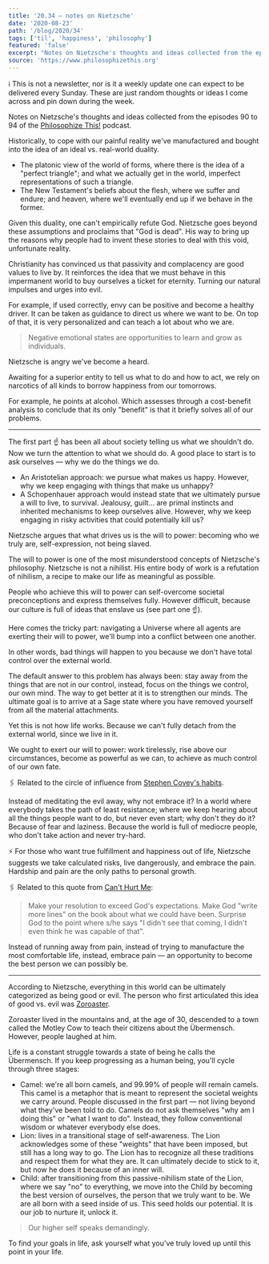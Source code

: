 ```yaml
---
title: '20.34 — notes on Nietzsche'
date: '2020-08-23'
path: '/blog/2020/34'
tags: ['til', 'happiness', 'philosophy']
featured: 'false'
excerpt: "Notes on Nietzsche's thoughts and ideas collected from the episodes 90 to 94 of the Philosophize This! podcast."
source: 'https://www.philosophizethis.org'
---
```


ℹ️ This is not a newsletter, nor is it a weekly update one can expect to be delivered every Sunday. These are just random thoughts or ideas I come across and pin down during the week.

Notes on Nietzsche's thoughts and ideas collected from the episodes 90 to 94 of the [Philosophize This!](https://www.philosophizethis.org) podcast.

Historically, to cope with our painful reality we've manufactured and bought into the idea of an ideal vs. real-world duality.

- The platonic view of the world of forms, where there is the idea of a "perfect triangle"; and what we actually get in the world, imperfect representations of such a triangle.
- The New Testament's beliefs about the flesh, where we suffer and endure; and heaven, where we'll eventually end up if we behave in the former.

Given this duality, one can't empirically refute God. Nietzsche goes beyond these assumptions and proclaims that "God is dead". His way to bring up the reasons why people had to invent these stories to deal with this void, unfortunate reality.

Christianity has convinced us that passivity and complacency are good values to live by. It reinforces the idea that we must behave in this impermanent world to buy ourselves a ticket for eternity. Turning our natural impulses and urges into evil.

For example, if used correctly, envy can be positive and become a healthy driver. It can be taken as guidance to direct us where we want to be. On top of that, it is very personalized and can teach a lot about who we are.

> Negative emotional states are opportunities to learn and grow as individuals.

Nietzsche is angry we've become a heard.

Awaiting for a superior entity to tell us what to do and how to act, we rely on narcotics of all kinds to borrow happiness from our tomorrows.

For example, he points at alcohol. Which assesses through a cost-benefit analysis to conclude that its only "benefit" is that it briefly solves all of our problems.

---

The first part ☝️ has been all about society telling us what we shouldn't do. Now we turn the attention to what we should do. A good place to start is to ask ourselves — why we do the things we do.

- An Aristotelian approach: we pursue what makes us happy. However, why we keep engaging with things that make us unhappy?
- A Schopenhauer approach would instead state that we ultimately pursue a will to live, to survival. Jealousy, guilt... are primal instincts and inherited mechanisms to keep ourselves alive. However, why we keep engaging in risky activities that could potentially kill us?

Nietzsche argues that what drives us is the will to power: becoming who we truly are, self-expression, not being slaved.

The will to power is one of the most misunderstood concepts of Nietzsche's philosophy. Nietzsche is not a nihilist. His entire body of work is a refutation of nihilism, a recipe to make our life as meaningful as possible.

People who achieve this will to power can self-overcome societal preconceptions and express themselves fully. However difficult, because our culture is full of ideas that enslave us (see part one ☝️).

Here comes the tricky part: navigating a Universe where all agents are exerting their will to power, we'll bump into a conflict between one another.

In other words, bad things will happen to you because we don't have total control over the external world.

The default answer to this problem has always been: stay away from the things that are not in our control, instead, focus on the things we control, our own mind. The way to get better at it is to strengthen our minds. The ultimate goal is to arrive at a Sage state where you have removed yourself from all the material attachments.

Yet this is not how life works. Because we can't fully detach from the external world, since we live in it.

We ought to exert our will to power: work tirelessly, rise above our circumstances, become as powerful as we can, to achieve as much control of our own fate.

🖇️ Related to the circle of influence from [Stephen Covey's habits](/blog/2020/seven-habits).

Instead of meditating the evil away, why not embrace it? In a world where everybody takes the path of least resistance; where we keep hearing about all the things people want to do, but never even start; why don't they do it? Because of fear and laziness. Because the world is full of mediocre people, who don't take action and never try-hard.

⚡ For those who want true fulfillment and happiness out of life, Nietzsche suggests we take calculated risks, live dangerously, and embrace the pain. Hardship and pain are the only paths to personal growth.

🖇️ Related to this quote from [Can't Hurt Me](/blog/2020/cant-hurt-me):

> Make your resolution to exceed God's expectations. Make God "write more lines" on the book about what we could have been. Surprise God to the point where s/he says "I didn't see that coming, I didn't even think he was capable of that".

Instead of running away from pain, instead of trying to manufacture the most comfortable life, instead, embrace pain — an opportunity to become the best person we can possibly be.

---

According to Nietzsche, everything in this world can be ultimately categorized as being good or evil. The person who first articulated this idea of good vs. evil was [Zoroaster](https://en.wikipedia.org/wiki/Zoroaster).

Zoroaster lived in the mountains and, at the age of 30, descended to a town called the Motley Cow to teach their citizens about the Übermensch. However, people laughed at him.

Life is a constant struggle towards a state of being he calls the Übermensch. If you keep progressing as a human being, you'll cycle through three stages:

- Camel: we're all born camels, and 99.99% of people will remain camels. This camel is a metaphor that is meant to represent the societal weights we carry around. People discussed in the first part — not living beyond what they've been told to do. Camels do not ask themselves "why am I doing this" or "what I want to do". Instead, they follow conventional wisdom or whatever everybody else does.
- Lion: lives in a transitional stage of self-awareness. The Lion acknowledges some of these "weights" that have been imposed, but still has a long way to go. The Lion has to recognize all these traditions and respect them for what they are. It can ultimately decide to stick to it, but now he does it because of an inner will.
- Child: after transitioning from this passive-nihilism state of the Lion, where we say "no" to everything, we move into the Child by becoming the best version of ourselves, the person that we truly want to be. We are all born with a seed inside of us. This seed holds our potential. It is our job to nurture it, unlock it.

> Our higher self speaks demandingly.

To find your goals in life, ask yourself what you've truly loved up until this point in your life.
